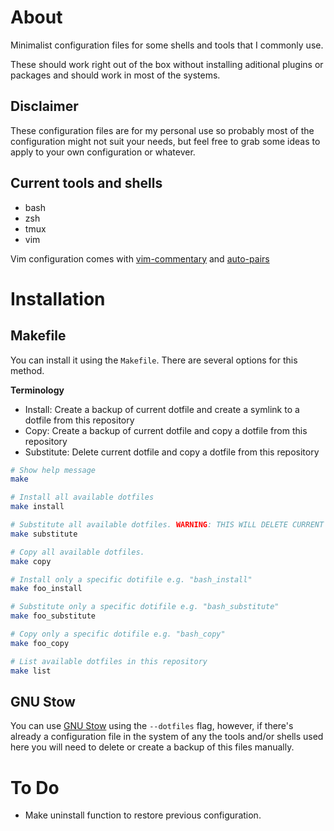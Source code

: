 # About

Minimalist configuration files for some shells and tools that I commonly use.

These should work right out of the box without installing aditional plugins or
packages and should work in most of the systems.


## Disclaimer

These configuration files are for my personal use so probably most of the
configuration might not suit your needs, but feel free to grab some ideas to
apply to your own configuration or whatever.


## Current tools and shells

- bash
- zsh
- tmux
- vim

Vim configuration comes with
[vim-commentary](https://github.com/tpope/vim-commentary) and
[auto-pairs](https://github.com/jiangmiao/auto-pairs)


# Installation

## Makefile

You can install it using the `Makefile`. There are several options for this
method.

**Terminology**

- Install: Create a backup of current dotfile and create a symlink to a dotfile
  from this repository
- Copy: Create a backup of current dotfile and copy a dotfile from this repository
- Substitute: Delete current dotfile and copy a dotfile from this repository

```bash
# Show help message
make

# Install all available dotfiles
make install

# Substitute all available dotfiles. WARNING: THIS WILL DELETE CURRENT DOTFILES
make substitute

# Copy all available dotfiles.
make copy            

# Install only a specific dotifile e.g. "bash_install"
make foo_install

# Substitute only a specific dotifile e.g. "bash_substitute"
make foo_substitute

# Copy only a specific dotifile e.g. "bash_copy"
make foo_copy

# List available dotfiles in this repository
make list
```


## GNU Stow

You can use [GNU Stow](https://www.gnu.org/software/stow/) using the
`--dotfiles` flag, however, if there's already a configuration file in the
system of any the tools and/or shells used here you will need to delete or
create a backup of this files manually.


# To Do

- Make uninstall function to restore previous configuration.
